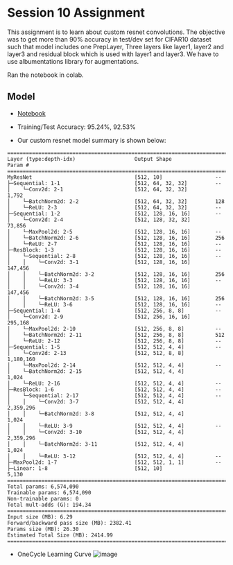 # Session 10 Assignment

This assignment is to learn about custom resnet convolutions. The objective was to get more than 90% accuracy in test/dev set for CIFAR10 dataset such that model includes one PrepLayer, Three layers like layer1, layer2 and layer3 and residual block which is used with layer1 and layer3. We have to use albumentations library for augmentations. 

Ran the notebook in colab.

## Model

- [Notebook](https://github.com/Tulsi97/ERAV1_dev/blob/develop/season10/run.ipynb)

- Training/Test Accuracy: 95.24%, 92.53%

- Our custom resnet model summary is shown below:

```
==========================================================================================
Layer (type:depth-idx)                   Output Shape              Param #
==========================================================================================
MyResNet                                 [512, 10]                 --
├─Sequential: 1-1                        [512, 64, 32, 32]         --
│    └─Conv2d: 2-1                       [512, 64, 32, 32]         1,792
│    └─BatchNorm2d: 2-2                  [512, 64, 32, 32]         128
│    └─ReLU: 2-3                         [512, 64, 32, 32]         --
├─Sequential: 1-2                        [512, 128, 16, 16]        --
│    └─Conv2d: 2-4                       [512, 128, 32, 32]        73,856
│    └─MaxPool2d: 2-5                    [512, 128, 16, 16]        --
│    └─BatchNorm2d: 2-6                  [512, 128, 16, 16]        256
│    └─ReLU: 2-7                         [512, 128, 16, 16]        --
├─ResBlock: 1-3                          [512, 128, 16, 16]        --
│    └─Sequential: 2-8                   [512, 128, 16, 16]        --
│    │    └─Conv2d: 3-1                  [512, 128, 16, 16]        147,456
│    │    └─BatchNorm2d: 3-2             [512, 128, 16, 16]        256
│    │    └─ReLU: 3-3                    [512, 128, 16, 16]        --
│    │    └─Conv2d: 3-4                  [512, 128, 16, 16]        147,456
│    │    └─BatchNorm2d: 3-5             [512, 128, 16, 16]        256
│    │    └─ReLU: 3-6                    [512, 128, 16, 16]        --
├─Sequential: 1-4                        [512, 256, 8, 8]          --
│    └─Conv2d: 2-9                       [512, 256, 16, 16]        295,168
│    └─MaxPool2d: 2-10                   [512, 256, 8, 8]          --
│    └─BatchNorm2d: 2-11                 [512, 256, 8, 8]          512
│    └─ReLU: 2-12                        [512, 256, 8, 8]          --
├─Sequential: 1-5                        [512, 512, 4, 4]          --
│    └─Conv2d: 2-13                      [512, 512, 8, 8]          1,180,160
│    └─MaxPool2d: 2-14                   [512, 512, 4, 4]          --
│    └─BatchNorm2d: 2-15                 [512, 512, 4, 4]          1,024
│    └─ReLU: 2-16                        [512, 512, 4, 4]          --
├─ResBlock: 1-6                          [512, 512, 4, 4]          --
│    └─Sequential: 2-17                  [512, 512, 4, 4]          --
│    │    └─Conv2d: 3-7                  [512, 512, 4, 4]          2,359,296
│    │    └─BatchNorm2d: 3-8             [512, 512, 4, 4]          1,024
│    │    └─ReLU: 3-9                    [512, 512, 4, 4]          --
│    │    └─Conv2d: 3-10                 [512, 512, 4, 4]          2,359,296
│    │    └─BatchNorm2d: 3-11            [512, 512, 4, 4]          1,024
│    │    └─ReLU: 3-12                   [512, 512, 4, 4]          --
├─MaxPool2d: 1-7                         [512, 512, 1, 1]          --
├─Linear: 1-8                            [512, 10]                 5,130
==========================================================================================
Total params: 6,574,090
Trainable params: 6,574,090
Non-trainable params: 0
Total mult-adds (G): 194.34
==========================================================================================
Input size (MB): 6.29
Forward/backward pass size (MB): 2382.41
Params size (MB): 26.30
Estimated Total Size (MB): 2414.99
==========================================================================================

```

- OneCycle Learning Curve
![image](https://github.com/Tulsi97/ERAV1_dev/assets/35035797/c4648641-daaf-4779-a3bf-dfade4ec1bf3)
